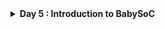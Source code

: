 <details>
  <Summary><strong> Day 5 : Introduction to BabySoC</strong></summary>
  
# Introduction
- BabySoC is a minimal, RISC-V-based System on Chip that brings together essential open-source components to form a functional mixed-signal platform.
- The primary motivation behind this project is to combine and verify the behavior of three distinct IP blocks in a single design -> a processor, a clock generator, and an analog interface, while offering an accessible learning environment.
- This SoC integrates the RVMYTH core (a RISC-V CPU), an 8x Phase-Locked Loop (PLL) for clock management, and a 10-bit Digital-to-Analog Converter (DAC) for analog signal generation and communication.

## What is BabySoC?
- BabySoC is a lightweight, educational SoC that brings together three critical IPs in a unified design:
  - RVMYTH: A basic yet functional RISC-V CPU, ideal for teaching and experimentation.
  - PLL: A Phase-Locked Loop that multiplies the clock frequency by 8× for internal system use.
  - DAC: A Digital-to-Analog Converter that enables communication with analog systems and external hardware.
- The system is designed to validate these IPs when integrated and provide a platform for observing digital-to-analog behavior in a controlled environment.

  ![Alt Text](images/BabySoC_block.png)

### Problem Statement
- This project focuses on building a streamlined System on Chip (SoC) using open-source IP cores. The design includes the RVMYTH RISC-V CPU, a PLL for stable and faster clock generation, and a DAC to output analog-equivalent signals.
- Together, these components demonstrate how digital logic can interact with analog devices, such as audio systems or display controllers, by translating binary outputs into continuous analog signals.
- Fabricated using Sky130 technology, this project also serves as a reference model for future SoC learners and developers aiming to explore mixed-signal design techniques using accessible, open hardware.

### What is an SoC?
A System on Chip (SoC) is a complete system embedded onto a single silicon chip. It usually contains several integrated IP cores, such as CPUs, memory blocks, peripherals, and communication interfaces and can include both digital and analog subsystems depending on the application.

### What is RVMYTH?
RVMYTH is a simplified RISC-V-based processor core originally developed for educational workshops. It illustrates fundamental CPU architecture concepts and is small enough to be implemented easily using open-source flows. It handles instruction execution, memory operations, and basic control logic.

### What is a PLL?
A Phase-Locked Loop (PLL) is a feedback-driven circuit that locks the output frequency in sync with a reference clock. In this SoC, it is used to multiply the input clock frequency to generate a high-speed internal clock, essential for running the digital logic efficiently and with low jitter.

### What is a DAC?
A Digital-to-Analog Converter (DAC) transforms digital values into analog voltages or currents. The 10-bit DAC in this SoC enables the system to interact with real-world analog devices, converting CPU-driven digital outputs into continuous signals for use in multimedia, sensing, or other analog domains.

</details>
